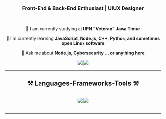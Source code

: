 <h3 align="center">Front-End & Back-End Enthusiast | UIUX Designer</h3>

<br/>

<div align="center">
 
 🔭 I am currently studying at **UPN "Veteran" Jawa Timur**
 
 🌱 I’m currently learning **JavaScript, Node.js, C++, Python, and sometimes open Linux software**

💬 Ask me about **Node.js, Cybersecurity ... or anything [here](https://github.com/SandyAryadika)**

 </div>
 
<div align="center"> 
  <a href="aryadikawidodo0@gmail.com">
    <img src="https://img.shields.io/badge/Gmail-333333?style=for-the-badge&logo=gmail&logoColor=red" />
  </a>
  <a href="https://www.linkedin.com/in/sandy-aryadika-widodo-160322283/" target="_blank">
    <img src="https://img.shields.io/badge/LinkedIn-0077B5?style=for-the-badge&logo=linkedin&logoColor=white" target="_blank" />
  </a><!-- sqlite, safari, google-chrome are other good icon options -->
</div>

 <hr/>
 
<h2 align="center">⚒️ Languages-Frameworks-Tools ⚒️</h2>
<br/>
<div align="center">
    <img src="https://skillicons.dev/icons?i=html,css,vscode,github,figma" />
    <img src="https://skillicons.dev/icons?i=nodejs,python,java,javascript,c" /><br>
</div>

<br/>
<hr/>
  <br/><br/><br/>

<br/>
